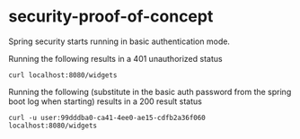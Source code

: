 # security-proof-of-concept

Spring security starts running in basic authentication mode.

Running the following results in a 401 unauthorized status
```
curl localhost:8080/widgets
```

Running the following (substitute in the basic auth password from the spring boot log when starting) results in a 200 result status
```
curl -u user:99dddba0-ca41-4ee0-ae15-cdfb2a36f060 localhost:8080/widgets
```
